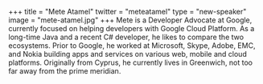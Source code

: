 +++
title = "Mete Atamel"
twitter = "meteatamel"
type = "new-speaker"
image = "mete-atamel.jpg"
+++
Mete is a Developer Advocate at Google, currently focused on helping developers with Google Cloud Platform. As a long-time Java and a recent C# developer, he likes to compare the two ecosystems. Prior to Google, he worked at Microsoft, Skype, Adobe, EMC, and Nokia building apps and services on various web, mobile and cloud platforms. Originally from Cyprus, he currently lives in Greenwich, not too far away from the prime meridian.